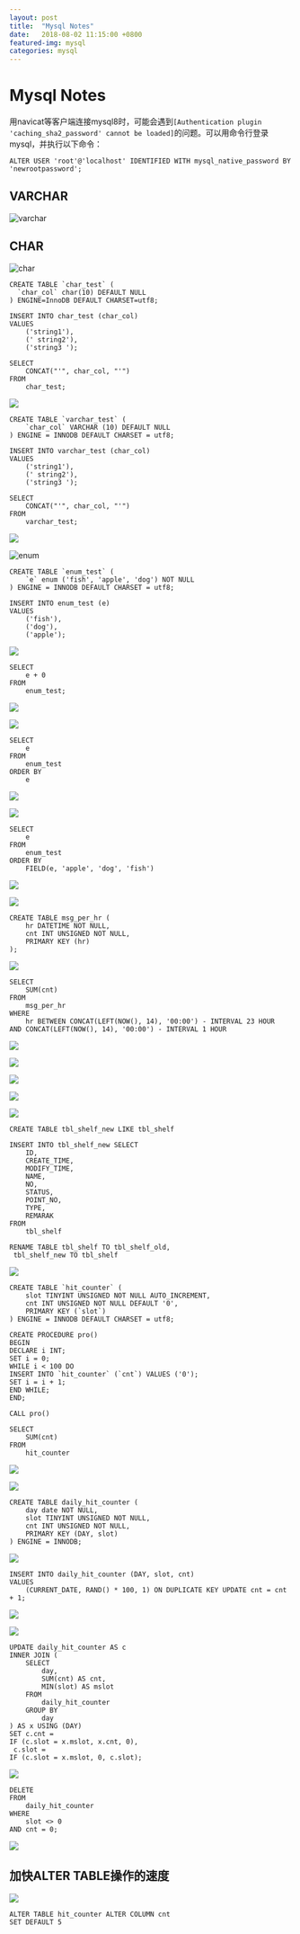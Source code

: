 ```yaml
---
layout: post
title:  "Mysql Notes"
date:   2018-08-02 11:15:00 +0800
featured-img: mysql
categories: mysql
---
```


# Mysql Notes

用navicat等客户端连接mysql8时，可能会遇到`[Authentication plugin 'caching_sha2_password' cannot be loaded]`的问题。可以用命令行登录mysql，并执行以下命令：

```mysql
ALTER USER 'root'@'localhost' IDENTIFIED WITH mysql_native_password BY 'newrootpassword';
```

## VARCHAR

![varchar](/assets/img/posts/mysql_notes/varchar.PNG)

## CHAR

![char](/assets/img/posts/mysql_notes/char.PNG)

```mysql
CREATE TABLE `char_test` (
  `char_col` char(10) DEFAULT NULL
) ENGINE=InnoDB DEFAULT CHARSET=utf8;
```

```mysql
INSERT INTO char_test (char_col)
VALUES
	('string1'),
	(' string2'),
	('string3 ');
```

```mysql
SELECT
	CONCAT("'", char_col, "'")
FROM
	char_test;
```

![](/assets/img/posts/mysql_notes/output.PNG)

```mysql
CREATE TABLE `varchar_test` (
	`char_col` VARCHAR (10) DEFAULT NULL
) ENGINE = INNODB DEFAULT CHARSET = utf8;
```

```mysql
INSERT INTO varchar_test (char_col)
VALUES
	('string1'),
	(' string2'),
	('string3 ');
```

```mysql
SELECT
	CONCAT("'", char_col, "'")
FROM
	varchar_test;
```

![](/assets/img/posts/mysql_notes/output8.PNG)

![enum](/assets/img/posts/mysql_notes/enum.PNG)

```mysql
CREATE TABLE `enum_test` (
	`e` enum ('fish', 'apple', 'dog') NOT NULL
) ENGINE = INNODB DEFAULT CHARSET = utf8;
```

```mysql
INSERT INTO enum_test (e)
VALUES
	('fish'),
	('dog'),
	('apple');
```

![](/assets/img/posts/mysql_notes/enum1.PNG)

```mysql
SELECT
	e + 0
FROM
	enum_test;
```

![](/assets/img/posts/mysql_notes/output4.PNG)

![](/assets/img/posts/mysql_notes/enum2.PNG)

```mysql
SELECT
	e
FROM
	enum_test
ORDER BY
	e
```

![](/assets/img/posts/mysql_notes/output2.PNG)

![](/assets/img/posts/mysql_notes/enum3.PNG)

```mysql
SELECT
	e
FROM
	enum_test
ORDER BY
	FIELD(e, 'apple', 'dog', 'fish')
```

![](/assets/img/posts/mysql_notes/output3.PNG)

![](/assets/img/posts/mysql_notes/sum.PNG)

```mysql
CREATE TABLE msg_per_hr (
	hr DATETIME NOT NULL,
	cnt INT UNSIGNED NOT NULL,
	PRIMARY KEY (hr)
);
```

![](/assets/img/posts/mysql_notes/sum1.PNG)

```mysql
SELECT
	SUM(cnt)
FROM
	msg_per_hr
WHERE
	hr BETWEEN CONCAT(LEFT(NOW(), 14), '00:00') - INTERVAL 23 HOUR
AND CONCAT(LEFT(NOW(), 14), '00:00') - INTERVAL 1 HOUR
```

![](/assets/img/posts/mysql_notes/sum2.PNG)

![](/assets/img/posts/mysql_notes/output9.PNG)

![](/assets/img/posts/mysql_notes/output10.PNG)

![](/assets/img/posts/mysql_notes/sum3.PNG)

![](/assets/img/posts/mysql_notes/sum4.PNG)

```mysql
CREATE TABLE tbl_shelf_new LIKE tbl_shelf
```

```mysql
INSERT INTO tbl_shelf_new SELECT
	ID,
	CREATE_TIME,
	MODIFY_TIME,
	NAME,
	NO,
	STATUS,
	POINT_NO,
	TYPE,
	REMARAK
FROM
	tbl_shelf
```

```mysql
RENAME TABLE tbl_shelf TO tbl_shelf_old,
 tbl_shelf_new TO tbl_shelf
```

![](/assets/img/posts/mysql_notes/counter.PNG)

```mysql
CREATE TABLE `hit_counter` (
	slot TINYINT UNSIGNED NOT NULL AUTO_INCREMENT,
	cnt INT UNSIGNED NOT NULL DEFAULT '0',
	PRIMARY KEY (`slot`)
) ENGINE = INNODB DEFAULT CHARSET = utf8;
```

```mysql
CREATE PROCEDURE pro()
BEGIN
DECLARE i INT;
SET i = 0;
WHILE i < 100 DO
INSERT INTO `hit_counter` (`cnt`) VALUES ('0');
SET i = i + 1;
END WHILE;
END;
```

```mysql
CALL pro()
```

```mysql
SELECT
	SUM(cnt)
FROM
	hit_counter
```

![](/assets/img/posts/mysql_notes/output11.PNG)

![](/assets/img/posts/mysql_notes/counter1.PNG)

```mysql
CREATE TABLE daily_hit_counter (
	day date NOT NULL,
	slot TINYINT UNSIGNED NOT NULL,
	cnt INT UNSIGNED NOT NULL,
	PRIMARY KEY (DAY, slot)
) ENGINE = INNODB;
```

![](/assets/img/posts/mysql_notes/counter2.PNG)

```mysql
INSERT INTO daily_hit_counter (DAY, slot, cnt)
VALUES
	(CURRENT_DATE, RAND() * 100, 1) ON DUPLICATE KEY UPDATE cnt = cnt + 1;
```

![](/assets/img/posts/mysql_notes/output12.PNG)

![](/assets/img/posts/mysql_notes/counter3.PNG)

```mysql
UPDATE daily_hit_counter AS c
INNER JOIN (
	SELECT
		day,
		SUM(cnt) AS cnt,
		MIN(slot) AS mslot
	FROM
		daily_hit_counter
	GROUP BY
		day
) AS x USING (DAY)
SET c.cnt =
IF (c.slot = x.mslot, x.cnt, 0),
 c.slot =
IF (c.slot = x.mslot, 0, c.slot);
```

![](/assets/img/posts/mysql_notes/output13.PNG)

```mysql
DELETE
FROM
	daily_hit_counter
WHERE
	slot <> 0
AND cnt = 0;
```

![](/assets/img/posts/mysql_notes/output14.PNG)

## 加快ALTER TABLE操作的速度

![](/assets/img/posts/mysql_notes/output15.PNG)

```mysql
ALTER TABLE hit_counter ALTER COLUMN cnt
SET DEFAULT 5
```

